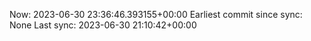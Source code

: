 Now: 2023-06-30 23:36:46.393155+00:00 Earliest commit since sync: None Last sync: 2023-06-30 21:10:42+00:00
